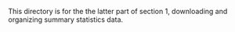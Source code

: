 This directory is for the the latter part of section 1, downloading and organizing summary statistics data.
